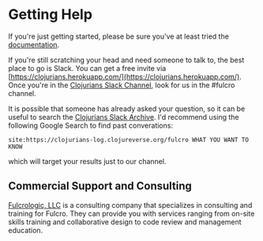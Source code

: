 # Getting Help

If you're just getting started, please be sure you've at least 
tried the [documentation](docs.html).

If you're still scratching your head and need someone to talk to, the best place to go
is Slack. You can get a free invite via [https://clojurians.herokuapp.com/](https://clojurians.herokuapp.com/).
Once you're in the [Clojurians Slack Channel](https://clojurians.slack.com/), look for us in the
#fulcro channel.

It is possible that someone has already asked your question, so it can be useful to search the 
[Clojurians Slack Archive](https://clojurians-log.clojureverse.org/).
I'd recommend using the following Google Search to find past converations:

```
site:https://clojurians-log.clojureverse.org/fulcro WHAT YOU WANT TO KNOW
```

which will target your results just to our channel.

## Commercial Support and Consulting

[Fulcrologic, LLC](http://www.fulcrologic.com) is a consulting company
that specializes in consulting and training for Fulcro. They can provide
you with services ranging from on-site skills training and collaborative design
to code review and management education.
